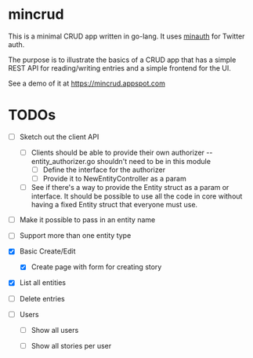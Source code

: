 # mincrud

This is a minimal CRUD app written in go-lang. It uses [minauth](https://github.com/allenu/minauth) for Twitter auth.

The purpose is to illustrate the basics of a CRUD app that has a simple REST API for reading/writing entries and a simple frontend for the UI.

See a demo of it at https://mincrud.appspot.com

# TODOs

- [ ] Sketch out the client API
    - [ ] Clients should be able to provide their own authorizer -- entity_authorizer.go shouldn't need to be in this module
        - [ ] Define the interface for the authorizer
        - [ ] Provide it to NewEntityController as a param
    - [ ] See if there's a way to provide the Entity struct as a param or interface. It should be possible to
          use all the code in core without having a fixed Entity struct that everyone must use.
- [ ] Make it possible to pass in an entity name
- [ ] Support more than one entity type

- [x] Basic Create/Edit
    - [x] Create page with form for creating story

- [x] List all entities
- [ ] Delete entries
- [ ] Users
    - [ ] Show all users
    - [ ] Show all stories per user

